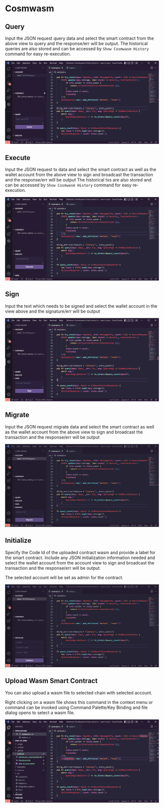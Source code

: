 # Cosmwasm

## Query

Input the JSON request query data and select the smart contract from the above view to query and the response/err will be output. The historical queries are also stored and can be accessed by `Show Cosmwasm History` command for easy re-execution.

![feature Query](/./images/query.gif)

## Execute

Input the JSON request tx data and select the smart contract as well as the wallet account from the above view to sign and broadcast the transaction and the response/err will be output The historical txs are also stored and can be accessed by `Show Cosmwasm History` command for easy re-execution.

![feature Execute](/./images/execute.gif)


## Sign

Input the text which needs to be signed and select the wallet account in the view above and the signature/err will be output

![feature Sign](/./images/sign.gif)

## Migrate

Input the JSON request migrate data and select the smart contract as well as the wallet account from the above view to sign and broadcast the transaction and the response/err will be output

![feature Migrate](/./images/migrate.png)

## Initialize

Specify the Code Id of the uploaded contract wasm and provide a label for the smart contract. Include any JSON initialization information needed and select the wallet account from the account view to sign and broadcast the transaction and the response/err will be output.

The selected account will be set as admin for the contract.

![feature Initialize](/./images/initiate.png)

## Upload Wasm Smart Contract

You can also upload a wasm file to selected chain with selected account. 

Right clicking on a wasm file shows this command in the context menu or command can be invoked using Command Palette/Key Binding and file dialog opens to select a wasm file.

![feature Upload Contract](/./images/upload.gif)